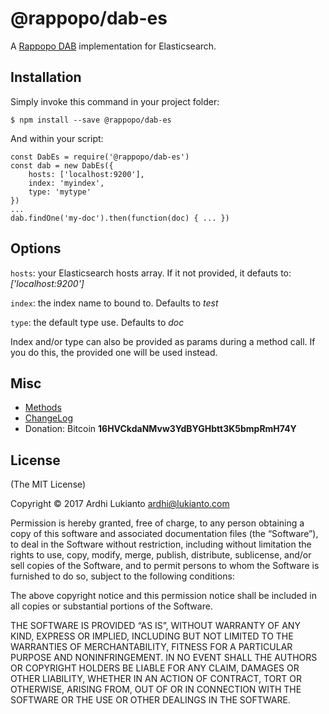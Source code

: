 # @rappopo/dab-es

A [Rappopo DAB](https://github.com/rappopo/dab) implementation for Elasticsearch.

## Installation

Simply invoke this command in your project folder:

	$ npm install --save @rappopo/dab-es

And within your script:

	const DabEs = require('@rappopo/dab-es')
	const dab = new DabEs({
		hosts: ['localhost:9200'],
		index: 'myindex',
		type: 'mytype'
	})
	...
	dab.findOne('my-doc').then(function(doc) { ... })

## Options

`hosts`: your Elasticsearch hosts array. If it not provided, it defauts to: *['localhost:9200']*

`index`: the index name to bound to. Defaults to *test*

`type`: the default type use. Defaults to *doc*

Index and/or type can also be provided as params during a method call. If you do this, the provided one will be used instead.

## Misc

* [Methods](https://github.com/rappopo/dab)
* [ChangeLog](CHANGELOG.md)
* Donation: Bitcoin **16HVCkdaNMvw3YdBYGHbtt3K5bmpRmH74Y**

## License

(The MIT License)

Copyright © 2017 Ardhi Lukianto <ardhi@lukianto.com>

Permission is hereby granted, free of charge, to any person obtaining a copy of this software and associated documentation files (the “Software”), to deal in the Software without restriction, including without limitation the rights to use, copy, modify, merge, publish, distribute, sublicense, and/or sell copies of the Software, and to permit persons to whom the Software is furnished to do so, subject to the following conditions:

The above copyright notice and this permission notice shall be included in all copies or substantial portions of the Software.

THE SOFTWARE IS PROVIDED “AS IS”, WITHOUT WARRANTY OF ANY KIND, EXPRESS OR IMPLIED, INCLUDING BUT NOT LIMITED TO THE WARRANTIES OF MERCHANTABILITY, FITNESS FOR A PARTICULAR PURPOSE AND NONINFRINGEMENT. IN NO EVENT SHALL THE AUTHORS OR COPYRIGHT HOLDERS BE LIABLE FOR ANY CLAIM, DAMAGES OR OTHER LIABILITY, WHETHER IN AN ACTION OF CONTRACT, TORT OR OTHERWISE, ARISING FROM, OUT OF OR IN CONNECTION WITH THE SOFTWARE OR THE USE OR OTHER DEALINGS IN THE SOFTWARE.
